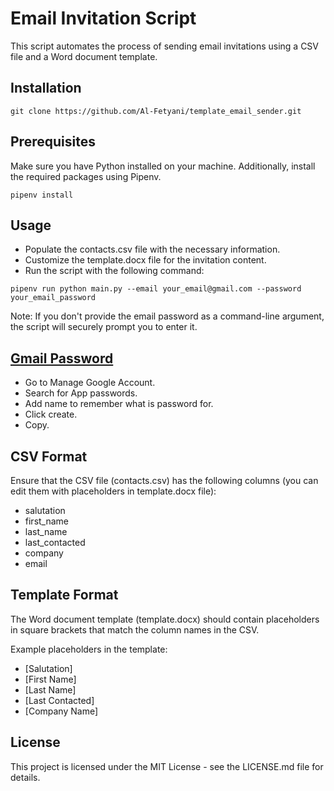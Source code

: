 # Email Invitation Script

This script automates the process of sending email invitations using a CSV file and a Word document template.
## Installation
```
git clone https://github.com/Al-Fetyani/template_email_sender.git
```
## Prerequisites

Make sure you have Python installed on your machine. Additionally, install the required packages using Pipenv.

```
pipenv install
```
## Usage

* Populate the contacts.csv file with the necessary information.
* Customize the template.docx file for the invitation content.
* Run the script with the following command:
```
pipenv run python main.py --email your_email@gmail.com --password your_email_password
```
Note: If you don't provide the email password as a command-line argument, the script will securely prompt you to enter it.

## [Gmail Password](https://myaccount.google.com/apppasswords?pli=1&rapt=AEjHL4Po7vgONUOI9GvrgnMxd85STlPGEVkCCPSaoBvFNKnFV1RVYzcz0fB_y2uO_37g5p0KRt0ZoYzip4KqvR4GY-IbsRzEtqsFLv8sDgsoew6m6-kEw8Q)
* Go to Manage Google Account.
* Search for App passwords.
* Add name to remember what is password for.
* Click create.
* Copy.

## CSV Format
Ensure that the CSV file (contacts.csv) has the following columns (you can edit them with placeholders in template.docx file):

* salutation
* first_name
* last_name
* last_contacted
* company
* email

## Template Format
The Word document template (template.docx) should contain placeholders in square brackets that match the column names in the CSV.

Example placeholders in the template:

* [Salutation]
* [First Name]
* [Last Name]
* [Last Contacted]
* [Company Name]

## License
This project is licensed under the MIT License - see the LICENSE.md file for details.
